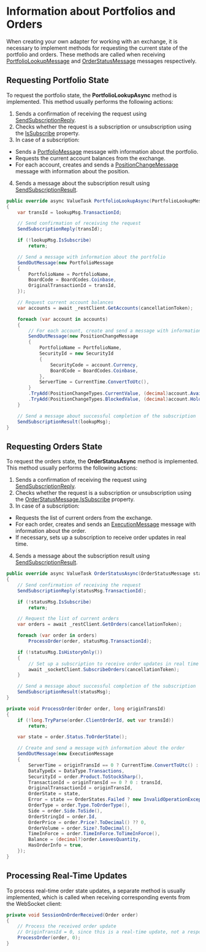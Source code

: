 # Information about Portfolios and Orders

When creating your own adapter for working with an exchange, it is necessary to implement methods for requesting the current state of the portfolio and orders. These methods are called when receiving [PortfolioLookupMessage](xref:StockSharp.Messages.PortfolioLookupMessage) and [OrderStatusMessage](xref:StockSharp.Messages.OrderStatusMessage) messages respectively.

## Requesting Portfolio State

To request the portfolio state, the **PortfolioLookupAsync** method is implemented. This method usually performs the following actions:

1. Sends a confirmation of receiving the request using [SendSubscriptionReply](xref:StockSharp.Messages.MessageAdapter.SendSubscriptionReply(System.Int64,System.Exception)).
2. Checks whether the request is a subscription or unsubscription using the [IsSubscribe](xref:StockSharp.Messages.PortfolioLookupMessage.IsSubscribe) property.
3. In case of a subscription:
  - Sends a [PortfolioMessage](xref:StockSharp.Messages.PortfolioMessage) message with information about the portfolio.
  - Requests the current account balances from the exchange.
  - For each account, creates and sends a [PositionChangeMessage](xref:StockSharp.Messages.PositionChangeMessage) message with information about the position.
4. Sends a message about the subscription result using [SendSubscriptionResult](xref:StockSharp.Messages.MessageAdapter.SendSubscriptionResult(StockSharp.Messages.ISubscriptionMessage)).

```cs
public override async ValueTask PortfolioLookupAsync(PortfolioLookupMessage lookupMsg, CancellationToken cancellationToken)
{
	var transId = lookupMsg.TransactionId;

	// Send confirmation of receiving the request
	SendSubscriptionReply(transId);

	if (!lookupMsg.IsSubscribe)
		return;

	// Send a message with information about the portfolio
	SendOutMessage(new PortfolioMessage
	{
		PortfolioName = PortfolioName,
		BoardCode = BoardCodes.Coinbase,
		OriginalTransactionId = transId,
	});

	// Request current account balances
	var accounts = await _restClient.GetAccounts(cancellationToken);

	foreach (var account in accounts)
	{
		// For each account, create and send a message with information about the position
		SendOutMessage(new PositionChangeMessage
		{
			PortfolioName = PortfolioName,
			SecurityId = new SecurityId
			{
				SecurityCode = account.Currency,
				BoardCode = BoardCodes.Coinbase,
			},
			ServerTime = CurrentTime.ConvertToUtc(),
		}
		.TryAdd(PositionChangeTypes.CurrentValue, (decimal)account.Available, true)
		.TryAdd(PositionChangeTypes.BlockedValue, (decimal)account.Hold, true));
	}

	// Send a message about successful completion of the subscription
	SendSubscriptionResult(lookupMsg);
}
```

## Requesting Orders State

To request the orders state, the **OrderStatusAsync** method is implemented. This method usually performs the following actions:

1. Sends a confirmation of receiving the request using [SendSubscriptionReply](xref:StockSharp.Messages.MessageAdapter.SendSubscriptionReply(System.Int64,System.Exception)).
2. Checks whether the request is a subscription or unsubscription using the [OrderStatusMessage.IsSubscribe](xref:StockSharp.Messages.OrderStatusMessage.IsSubscribe) property.
3. In case of a subscription:
  - Requests the list of current orders from the exchange.
  - For each order, creates and sends an [ExecutionMessage](xref:StockSharp.Messages.ExecutionMessage) message with information about the order.
  - If necessary, sets up a subscription to receive order updates in real time.
4. Sends a message about the subscription result using [SendSubscriptionResult](xref:StockSharp.Messages.MessageAdapter.SendSubscriptionResult(StockSharp.Messages.ISubscriptionMessage)).

```cs
public override async ValueTask OrderStatusAsync(OrderStatusMessage statusMsg, CancellationToken cancellationToken)
{
	// Send confirmation of receiving the request
	SendSubscriptionReply(statusMsg.TransactionId);

	if (!statusMsg.IsSubscribe)
		return;

	// Request the list of current orders
	var orders = await _restClient.GetOrders(cancellationToken);

	foreach (var order in orders)
		ProcessOrder(order, statusMsg.TransactionId);

	if (!statusMsg.IsHistoryOnly())
	{
		// Set up a subscription to receive order updates in real time
		await _socketClient.SubscribeOrders(cancellationToken);
	}

	// Send a message about successful completion of the subscription
	SendSubscriptionResult(statusMsg);
}

private void ProcessOrder(Order order, long originTransId)
{
	if (!long.TryParse(order.ClientOrderId, out var transId))
		return;

	var state = order.Status.ToOrderState();

	// Create and send a message with information about the order
	SendOutMessage(new ExecutionMessage
	{
		ServerTime = originTransId == 0 ? CurrentTime.ConvertToUtc() : order.CreationTime,
		DataTypeEx = DataType.Transactions,
		SecurityId = order.Product.ToStockSharp(),
		TransactionId = originTransId == 0 ? 0 : transId,
		OriginalTransactionId = originTransId,
		OrderState = state,
		Error = state == OrderStates.Failed ? new InvalidOperationException() : null,
		OrderType = order.Type.ToOrderType(),
		Side = order.Side.ToSide(),
		OrderStringId = order.Id,
		OrderPrice = order.Price?.ToDecimal() ?? 0,
		OrderVolume = order.Size?.ToDecimal(),
		TimeInForce = order.TimeInForce.ToTimeInForce(),
		Balance = (decimal?)order.LeavesQuantity,
		HasOrderInfo = true,
	});
}
```

## Processing Real-Time Updates

To process real-time order state updates, a separate method is usually implemented, which is called when receiving corresponding events from the WebSocket client:

```cs
private void SessionOnOrderReceived(Order order)
{
	// Process the received order update
	// OriginTransId = 0, since this is a real-time update, not a response to a specific request
	ProcessOrder(order, 0);
}
```